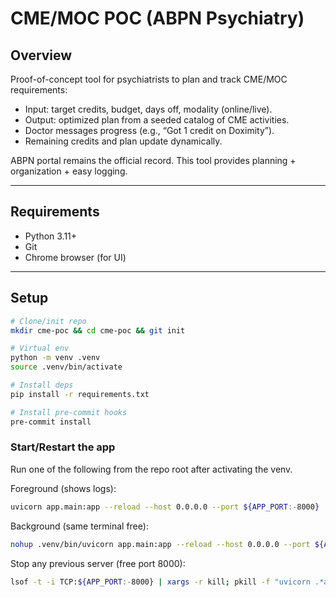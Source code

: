 # CME/MOC POC (ABPN Psychiatry)

## Overview
Proof-of-concept tool for psychiatrists to plan and track CME/MOC requirements:
- Input: target credits, budget, days off, modality (online/live).
- Output: optimized plan from a seeded catalog of CME activities.
- Doctor messages progress (e.g., “Got 1 credit on Doximity”).
- Remaining credits and plan update dynamically.

ABPN portal remains the official record. This tool provides planning + organization + easy logging.

---

## Requirements
- Python 3.11+
- Git
- Chrome browser (for UI)

---

## Setup
```bash
# Clone/init repo
mkdir cme-poc && cd cme-poc && git init

# Virtual env
python -m venv .venv
source .venv/bin/activate

# Install deps
pip install -r requirements.txt

# Install pre-commit hooks
pre-commit install
```

### Start/Restart the app
Run one of the following from the repo root after activating the venv.

Foreground (shows logs):
```bash
uvicorn app.main:app --reload --host 0.0.0.0 --port ${APP_PORT:-8000}
```

Background (same terminal free):
```bash
nohup .venv/bin/uvicorn app.main:app --reload --host 0.0.0.0 --port ${APP_PORT:-8000} > /tmp/cme-uvicorn.log 2>&1 & disown
```

Stop any previous server (free port 8000):
```bash
lsof -t -i TCP:${APP_PORT:-8000} | xargs -r kill; pkill -f "uvicorn .*app.main:app" || true
```
